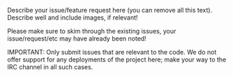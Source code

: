 Describe your issue/feature request here (you can remove all this text). Describe well and include images, if relevant!

Please make sure to skim through the existing issues, your issue/request/etc may have already been noted!

IMPORTANT: Only submit issues that are relevant to the code. We do not offer support for any deployments of the project here; make your way to the IRC channel in all such cases.
